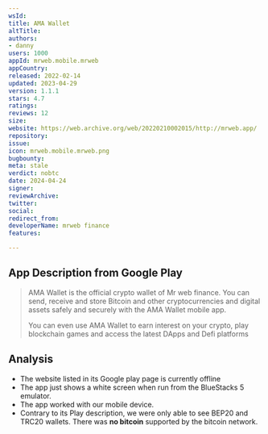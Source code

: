 ```yaml
---
wsId: 
title: AMA Wallet
altTitle: 
authors:
- danny
users: 1000
appId: mrweb.mobile.mrweb
appCountry: 
released: 2022-02-14
updated: 2023-04-29
version: 1.1.1
stars: 4.7
ratings: 
reviews: 12
size: 
website: https://web.archive.org/web/20220210002015/http://mrweb.app/
repository: 
issue: 
icon: mrweb.mobile.mrweb.png
bugbounty: 
meta: stale
verdict: nobtc
date: 2024-04-24
signer: 
reviewArchive: 
twitter: 
social: 
redirect_from: 
developerName: mrweb finance
features: 

---
```


## App Description from Google Play

> AMA Wallet is the official crypto wallet of Mr web finance. You can send, receive and store Bitcoin and other cryptocurrencies and digital assets safely and securely with the AMA Wallet mobile app.
>
> You can even use AMA Wallet to earn interest on your crypto, play blockchain games and access the latest DApps and Defi platforms

## Analysis 

- The website listed in its Google play page is currently offline
- The app just shows a white screen when run from the BlueStacks 5 emulator. 
- The app worked with our mobile device. 
- Contrary to its Play description, we were only able to see BEP20 and TRC20 wallets. There was **no bitcoin** supported by the bitcoin network.